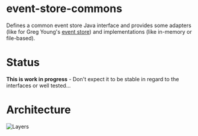 # event-store-commons
Defines a common event store Java interface and provides some adapters (like for Greg Young's [event store](https://www.geteventstore.com/)) and implementations (like in-memory or file-based).

# Status
**This is work in progress** - Don't expect it to be stable in regard to the interfaces or well tested...

# Architecture
![Layers](https://raw.github.com/fuinorg/event-store-commons/master/doc/event-store-commons.png)
                                      